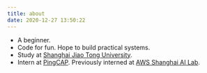 ```yaml
---
title: about
date: 2020-12-27 13:50:22
---
```


- A beginner.
- Code for fun. Hope to build practical systems.
- Study at [Shanghai Jiao Tong University](http://en.sjtu.edu.cn).
- Intern at [PingCAP](https://pingcap.com). Previously interned at [AWS Shanghai AI Lab](https://www.dgl.ai).